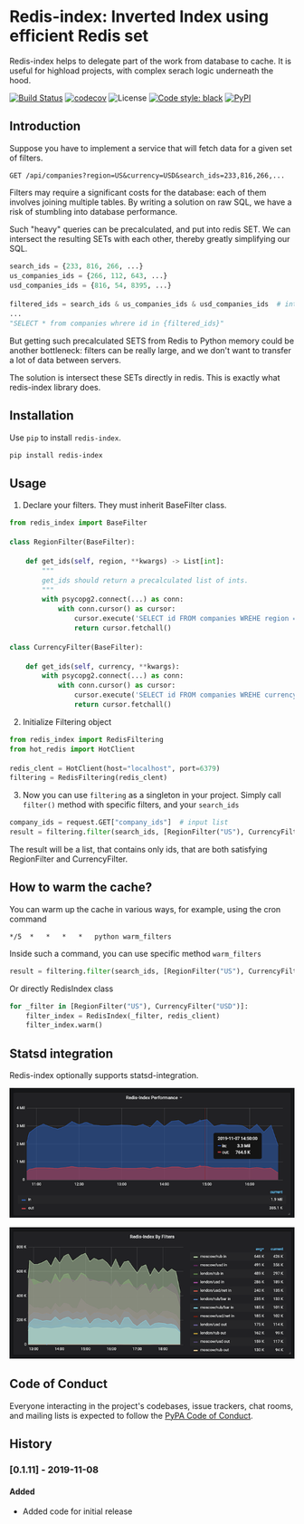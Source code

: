 # Redis-index: Inverted Index using efficient Redis set

Redis-index helps to delegate part of the work from database to cache.
It is useful for highload projects, with complex serach logic underneath the hood.

[![Build Status](https://github.com/ErhoSen/redis-index/workflows/Build/badge.svg)](https://github.com/ErhoSen/redis-index/actions?query=workflow:Build)
[![codecov](https://codecov.io/gh/ErhoSen/redis-index/branch/master/graph/badge.svg)](https://codecov.io/gh/ErhoSen/redis-index)
![License](https://img.shields.io/pypi/pyversions/redis-index.svg)
[![Code style: black](https://img.shields.io/badge/code%20style-black-000000.svg)](https://github.com/psf/black)
[![PyPI](https://img.shields.io/github/license/erhosen/redis-index.svg)](https://pypi.org/project/redis-index/)

## Introduction

Suppose you have to implement a service that will fetch data for a given set of filters.

```http
GET /api/companies?region=US&currency=USD&search_ids=233,816,266,...
```

Filters may require a significant costs for the database: each of them involves joining multiple tables. By writing a solution on raw SQL, we have a risk of stumbling into database performance.

Such "heavy" queries can be precalculated, and put into redis SET.
We can intersect the resulting SETs with each other, thereby greatly simplifying our SQL.

```python
search_ids = {233, 816, 266, ...}
us_companies_ids = {266, 112, 643, ...}
usd_companies_ids = {816, 54, 8395, ...}

filtered_ids = search_ids & us_companies_ids & usd_companies_ids  # intersection
...
"SELECT * from companies whrere id in {filtered_ids}"
```

But getting such precalculated SETS from Redis to Python memory could be another bottleneck:
filters can be really large, and we don't want to transfer a lot of data between servers.

The solution is intersect these SETs directly in redis.
This is exactly what redis-index library does.

## Installation

Use `pip` to install `redis-index`.

```bash
pip install redis-index
```

## Usage

1) Declare your filters. They must inherit BaseFilter class.

```python
from redis_index import BaseFilter

class RegionFilter(BaseFilter):

    def get_ids(self, region, **kwargs) -> List[int]:
        """
        get_ids should return a precalculated list of ints.
        """
        with psycopg2.connect(...) as conn:
            with conn.cursor() as cursor:
                cursor.execute('SELECT id FROM companies WREHE region = %s', (region, ))
                return cursor.fetchall()

class CurrencyFilter(BaseFilter):

    def get_ids(self, currency, **kwargs):
        with psycopg2.connect(...) as conn:
            with conn.cursor() as cursor:
                cursor.execute('SELECT id FROM companies WREHE currency = %s', (currency, ))
                return cursor.fetchall()
```

2) Initialize Filtering object

```python
from redis_index import RedisFiltering
from hot_redis import HotClient

redis_clent = HotClient(host="localhost", port=6379)
filtering = RedisFiltering(redis_clent)
```

3) Now you can use `filtering` as a singleton in your project.
Simply call `filter()` method with specific filters, and your `search_ids`

```python
company_ids = request.GET["company_ids"]  # input list
result = filtering.filter(search_ids, [RegionFilter("US"), CurrencyFilter("USD")])
```

The result will be a list, that contains only ids, that are both satisfying RegionFilter and CurrencyFilter.

## How to warm the cache?

You can warm up the cache in various ways, for example, using the cron command
```crontab
*/5  *   *   *   *   python warm_filters
```

Inside such a command, you can use specific method `warm_filters`

```python
result = filtering.filter(search_ids, [RegionFilter("US"), CurrencyFilter("USD")])
```

Or directly RedisIndex class
```python
for _filter in [RegionFilter("US"), CurrencyFilter("USD")]:
    filter_index = RedisIndex(_filter, redis_client)
    filter_index.warm()
```

## Statsd integration

Redis-index optionally supports statsd-integration.

![Redis-Index performance](https://github.com/ErhoSen/redis-index/raw/master/images/redis_index_performance.png "Redis-Index performance")

![Redis-Index by filters](https://github.com/ErhoSen/redis-index/raw/master/images/redis_index_by_filters.png "Redis-Index by filters")

## Code of Conduct

Everyone interacting in the project's codebases, issue trackers, chat rooms, and mailing lists is expected to follow the [PyPA Code of Conduct](https://www.pypa.io/en/latest/code-of-conduct/).

## History

### [0.1.11] - 2019-11-08

#### Added

- Added code for initial release
